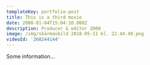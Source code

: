```yaml
---
templateKey: portfolio-post
title: This is a third movie
date: 2000-01-04T15:04:10.000Z
description: Producer & editor 2000
image: /img/skärmavbild 2018-05-11 kl. 22.44.49.png
videoId: '268244144'
---
```


Some information...

